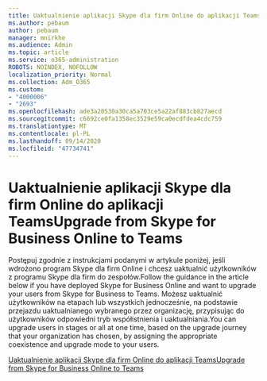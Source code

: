 ```yaml
---
title: Uaktualnienie aplikacji Skype dla firm Online do aplikacji Teams
ms.author: pebaum
author: pebaum
manager: mnirkhe
ms.audience: Admin
ms.topic: article
ms.service: o365-administration
ROBOTS: NOINDEX, NOFOLLOW
localization_priority: Normal
ms.collection: Adm_O365
ms.custom:
- "4000006"
- "2693"
ms.openlocfilehash: ade3a20530a30ca5a703ce5a22af883cb827aecd
ms.sourcegitcommit: c6692ce0fa1358ec3529e59ca0ecdfdea4cdc759
ms.translationtype: MT
ms.contentlocale: pl-PL
ms.lasthandoff: 09/14/2020
ms.locfileid: "47734741"
---
```

# <a name="upgrade-from-skype-for-business-online-to-teams"></a><span data-ttu-id="5638b-102">Uaktualnienie aplikacji Skype dla firm Online do aplikacji Teams</span><span class="sxs-lookup"><span data-stu-id="5638b-102">Upgrade from Skype for Business Online to Teams</span></span>  

<span data-ttu-id="5638b-103">Postępuj zgodnie z instrukcjami podanymi w artykule poniżej, jeśli wdrożono program Skype dla firm Online i chcesz uaktualnić użytkowników z programu Skype dla firm do zespołów.</span><span class="sxs-lookup"><span data-stu-id="5638b-103">Follow the guidance in the article below if you have deployed Skype for Business Online and want to upgrade your users from Skype for Business to Teams.</span></span> <span data-ttu-id="5638b-104">Możesz uaktualnić użytkowników na etapach lub wszystkich jednocześnie, na podstawie przejazdu uaktualnianego wybranego przez organizację, przypisując do użytkowników odpowiedni tryb współistnienia i uaktualniania.</span><span class="sxs-lookup"><span data-stu-id="5638b-104">You can upgrade users in stages or all at one time, based on the upgrade journey that your organization has chosen, by assigning the appropriate coexistence and upgrade mode to your users.</span></span>

[<span data-ttu-id="5638b-105">Uaktualnienie aplikacji Skype dla firm Online do aplikacji Teams</span><span class="sxs-lookup"><span data-stu-id="5638b-105">Upgrade from Skype for Business Online to Teams</span></span>](https://docs.microsoft.com/MicrosoftTeams/upgrade-to-teams-execute-skypeforbusinessonline) 